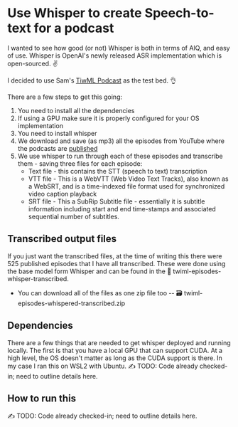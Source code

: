 # Use Whisper to create Speech-to-text for a podcast

I wanted to see how good (or not) Whisper is both in terms of AIQ, and easy of use. Whisper is OpenAI's newly released ASR implementation which is open-sourced. :v:	

I decided to use Sam's [TiwML Podcast](https://twimlai.com/podcast/twimlai/) as the test bed. :ok_hand:

There are a few steps to get this going:

1. You need to install all the dependencies
2. If using a GPU make sure it is properly configured for your OS implementation
3. You need to install whisper
4. We download and save (as mp3) all the episodes from YouTube where the podcasts are [published](https://www.youtube.com/playlist?list=PLILZm3MRkvH83C46bZ4rPmB-jKWBltWkP)
5. We use whisper to run through each of these episodes and transcribe them - saving three files for each episode:
    - Text file - this contains the STT (speech to text) transcription
    - VTT file - This is a WebVTT (Web Video Text Tracks), also known as a WebSRT, and is a time-indexed file format used for synchronized video caption playback
    - SRT file - This a SubRip Subtitle file - essentially it is subtitle information including start and end time-stamps and associated sequential number of subtitles.

## Transcribed output files

If you just want the transcribed files, at the time of writing this there were 525 published episodes that I have all transcribed. These were done using the base model form Whisper and can be found in the :file_folder:	twiml-episodes-whisper-transcribed.

- You can download all of the files as one zip file too -- :card_file_box: twiml-episodes-whispered-transcribed.zip

## Dependencies

There are a few things that are needed to get whisper deployed and running locally. The first is that you have a local GPU that can support CUDA. At a high level, the OS doesn't matter as long as the CUDA support is there. In my case I ran this on WSL2 with Ubuntu.
:writing_hand: TODO: Code already checked-in; need to outline details here.

## How to run this

:writing_hand: TODO: Code already checked-in; need to outline details here.

